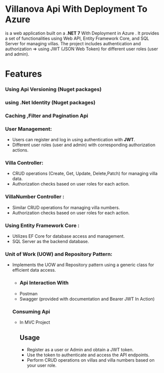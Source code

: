 # Villanova Api With Deployment To Azure
is a web application built on a **.NET 7**  With Deployment in Azure . 
It provides a set of functionalities using Web API, Entity Framework Core, and SQL Server for managing villas. 
The project includes authentication and authorization => using JWT (JSON Web Token) for different user roles (user and admin).
# Features 
 ### Using Api Versioning (Nuget packages)
  ### using .Net Identity (Nuget packages)
  ### Caching ,Filter and Pagination Api
 
  ### User Management:
- Users can register and log in using authentication with **JWT**.
- Different user roles (user and admin) with corresponding authorization actions.

   
 ### Villa Controller:
- CRUD operations (Create, Get, Update, Delete,Patch) for managing villa data.
- Authorization checks based on user roles for each action.
 ### VillaNumber Controller :
  - Similar CRUD operations for managing villa numbers.
  - Authorization checks based on user roles for each action.
   
 ### Using Entity Framework Core :
   - Utilizes EF Core for database access and management.
   - SQL Server as the backend database.
     
    
  ### Unit of Work (UOW) and Repository Pattern:
  - Implements the UOW and Repository pattern using a generic class for efficient data access.
    
    - ### Api Interaction With
    - Postman
    - Swagger (provided with documentation and Bearer JWT In Action)
      
     ### Consuming Api
    - In MVC Project 

      ## Usage
      - Register as a user or Admin and obtain a JWT token.
       -   Use the token to authenticate and access the API endpoints.
       -  Perform CRUD operations on villas and villa numbers based on your user role.
   
   
    
